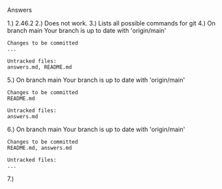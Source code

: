 Answers

1.) 2.46.2
2.) Does not work.
3.) Lists all possible commands for git
4.)
    On branch main
    Your branch is up to date with 'origin/main'

    Changes to be committed
    ...

    Untracked files:
    answers.md, README.md

5.)
    On branch main
    Your branch is up to date with 'origin/main'

    Changes to be committed
    README.md

    Untracked files:
    answers.md

6.)
    On branch main
    Your branch is up to date with 'origin/main'

    Changes to be committed
    README.md, answers.md

    Untracked files:
    ...

7.)
